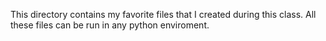 This directory contains my favorite files that I created during this class. All these files can be run in any python enviroment. 
